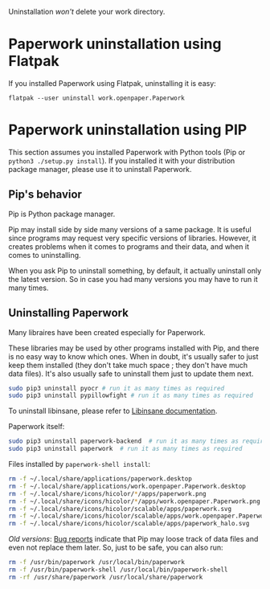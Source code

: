 Uninstallation *won't* delete your work directory.


# Paperwork uninstallation using Flatpak

If you installed Paperwork using Flatpak, uninstalling it is easy:

```shell
flatpak --user uninstall work.openpaper.Paperwork
```

# Paperwork uninstallation using PIP

This section assumes you installed Paperwork with Python tools (Pip or ```python3 ./setup.py install```).
If you installed it with your distribution package manager, please use it to uninstall Paperwork.


## Pip's behavior

Pip is Python package manager.

Pip may install side by side many versions of a same package. It is useful since programs
may request very specific versions of libraries. However, it creates problems when it comes to
programs and their data, and when it comes to uninstalling.

When you ask Pip to uninstall something, by default, it actually uninstall only the latest version.
So in case you had many versions you may have to run it many times.


## Uninstalling Paperwork

Many libraires have been created especially for Paperwork.

These libraries may be used by other programs installed with Pip, and there
is no easy way to know which ones. When in doubt, it's usually safer to just
keep them installed (they don't take much space ; they don't have much data
files). It's also usually safe to uninstall them just to update them next.

```sh
sudo pip3 uninstall pyocr # run it as many times as required
sudo pip3 uninstall pypillowfight # run it as many times as required
```

To uninstall libinsane, please refer to
[Libinsane documentation](https://doc.openpaper.work/libinsane/latest/libinsane/quickstart.html).


Paperwork itself:

```sh
sudo pip3 uninstall paperwork-backend  # run it as many times as required
sudo pip3 uninstall paperwork  # run it as many times as required
```

Files installed by ```paperwork-shell install```:

```sh
rm -f ~/.local/share/applications/paperwork.desktop
rm -f ~/.local/share/applications/work.openpaper.Paperwork.desktop
rm -f ~/.local/share/icons/hicolor/*/apps/paperwork.png
rm -f ~/.local/share/icons/hicolor/*/apps/work.openpaper.Paperwork.png
rm -f ~/.local/share/icons/hicolor/scalable/apps/paperwork.svg
rm -f ~/.local/share/icons/hicolor/scalable/apps/work.openpaper.Paperwork.svg
rm -f ~/.local/share/icons/hicolor/scalable/apps/paperwork_halo.svg
```

*Old versions*: [Bug reports](https://gitlab.gnome.org/World/OpenPaperwork/paperwork/issues/513)
indicate that
Pip may loose track of data files and even not replace them later. So,
just to be safe, you can also run:

```sh
rm -f /usr/bin/paperwork /usr/local/bin/paperwork
rm -f /usr/bin/paperwork-shell /usr/local/bin/paperwork-shell
rm -rf /usr/share/paperwork /usr/local/share/paperwork
```
